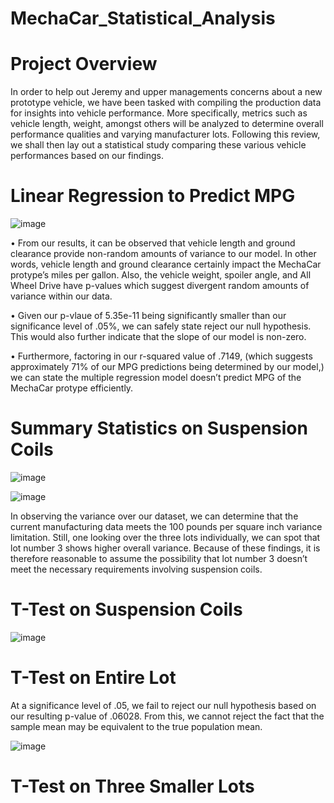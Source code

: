 # MechaCar_Statistical_Analysis

# Project Overview

In order to help out Jeremy and upper managements concerns about a new prototype vehicle, we have been tasked with compiling the production data for insights into vehicle performance. More specifically, metrics such as vehicle length, weight, amongst others will be analyzed to determine overall performance qualities and varying manufacturer lots. Following this review, we shall then lay out a statistical study comparing these various vehicle performances based on our findings. 

# Linear Regression to Predict MPG

![image](https://user-images.githubusercontent.com/91284661/149682322-784e21e4-62e8-49bf-a934-a385f8543e10.png)

•	From our results, it can be observed that vehicle length and ground clearance provide non-random amounts of variance to our model. In other words, vehicle length and ground clearance certainly impact the MechaCar protype’s miles per gallon. Also, the vehicle weight, spoiler angle, and All Wheel Drive have p-values which suggest divergent random amounts of variance within our data.

•	Given our p-vlaue of 5.35e-11 being significantly smaller than our significance level of .05%, we can safely state reject our null hypothesis. This would also further indicate that the slope of our model is non-zero.

•	Furthermore, factoring in our r-squared value of .7149, (which suggests approximately 71% of our MPG predictions being determined by our model,) we can state the multiple regression model doesn’t predict MPG of the MechaCar protype efficiently.

# Summary Statistics on Suspension Coils

![image](https://user-images.githubusercontent.com/91284661/149682522-ea3fc505-21ce-4300-b013-57ce35351d43.png)

![image](https://user-images.githubusercontent.com/91284661/149682528-245f73f5-55e3-4459-9d24-ea335a19a117.png)

In observing the variance over our dataset, we can determine that the current manufacturing data meets the 100 pounds per square inch variance limitation. Still, one looking over the three lots individually, we can spot that lot number 3 shows higher overall variance. Because of these findings, it is therefore reasonable to assume the possibility that lot number 3 doesn’t meet the necessary requirements involving suspension coils.

# T-Test on Suspension Coils

![image](https://user-images.githubusercontent.com/91284661/149682568-15fc5bf3-eaf3-45ec-a900-a6212d14aba7.png)

# T-Test on Entire Lot

At a significance level of .05, we fail to reject our null hypothesis based on our resulting p-value of .06028. From this, we cannot reject the fact that the sample mean may be equivalent to the true population mean.

![image](https://user-images.githubusercontent.com/91284661/149682710-90352d74-d8e0-4dad-b187-884aaded735f.png)

# T-Test on Three Smaller Lots

